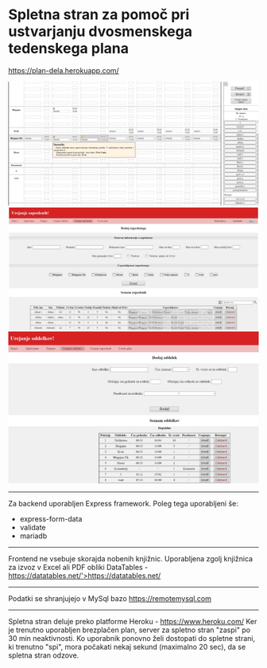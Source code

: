 # Spletna stran za pomoč pri ustvarjanju dvosmenskega tedenskega plana

https://plan-dela.herokuapp.com/

<img src="https://raw.githubusercontent.com/KrHo129/Web-Plan_dela/master/Screenshots-higherRes/ustvarjanje%20plana.png" alt="example_image"/>
<img src="https://raw.githubusercontent.com/KrHo129/Web-Plan_dela/master/Screenshots-higherRes/zaposleni.JPG" alt="example_image"/>
<img src="https://raw.githubusercontent.com/KrHo129/Web-Plan_dela/master/Screenshots-higherRes/oddelki.JPG" alt="example_image"/>


______________________
Za backend uporabljen Express framework.
Poleg tega uporabljeni še:
 - express-form-data
 - validate
 - mariadb
 
______________________
Frontend ne vsebuje skorajda nobenih knjižnic. Uporabljena zgolj knjižnica za izvoz v Excel ali PDF obliki
DataTables - https://datatables.net/'>https://datatables.net/

______________________
Podatki se shranjujejo v MySql bazo https://remotemysql.com

______________________
Spletna stran deluje preko platforme Heroku - https://www.heroku.com/
Ker je trenutno uporabljen brezplačen plan, server za spletno stran "zaspi" po 30 min neaktivnosti. Ko uporabnik ponovno želi dostopati do spletne strani, ki trenutno "spi", mora počakati nekaj sekund (maximalno 20 sec), da se spletna stran odzove.
